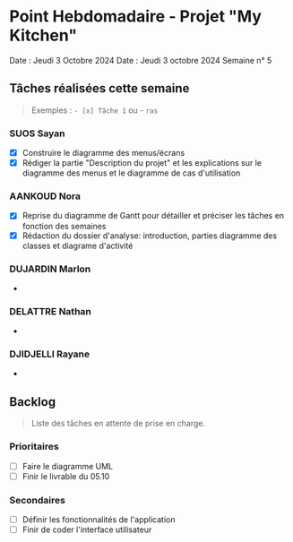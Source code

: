 # Point Hebdomadaire - Projet "My Kitchen"

Date : Jeudi 3 Octobre 2024
Date : Jeudi 3 octobre 2024
Semaine n° 5

## Tâches réalisées cette semaine

> Exemples : `- [x] Tâche 1` ou - `ras`

### SUOS Sayan

- [X] Construire le diagramme des menus/écrans
- [X] Rédiger la partie "Description du projet" et les explications sur le diagramme des menus et le diagramme de cas d'utilisation

### AANKOUD Nora

- [x] Reprise du diagramme de Gantt pour détailler et préciser les tâches en fonction des semaines 
- [x] Rédaction du dossier d'analyse: introduction, parties diagramme des classes et diagrame d'activité

### DUJARDIN Marlon

- 

### DELATTRE Nathan

- 

### DJIDJELLI Rayane

- 

## Backlog

> Liste des tâches en attente de prise en charge.

### Prioritaires

- [ ] Faire le diagramme UML
- [ ] Finir le livrable du 05.10

### Secondaires

- [ ] Définir les fonctionnalités de l'application
- [ ] Finir de coder l'interface utilisateur
